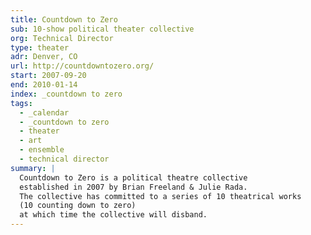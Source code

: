 ```yaml
---
title: Countdown to Zero
sub: 10-show political theater collective
org: Technical Director
type: theater
adr: Denver, CO
url: http://countdowntozero.org/
start: 2007-09-20
end: 2010-01-14
index: _countdown to zero
tags:
  - _calendar
  - _countdown to zero
  - theater
  - art
  - ensemble
  - technical director
summary: |
  Countdown to Zero is a political theatre collective
  established in 2007 by Brian Freeland & Julie Rada.
  The collective has committed to a series of 10 theatrical works
  (10 counting down to zero)
  at which time the collective will disband.
---
```

